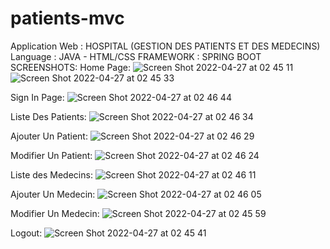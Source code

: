 # patients-mvc
Application Web : HOSPITAL (GESTION DES PATIENTS ET DES MEDECINS) 
Language : JAVA - HTML/CSS
FRAMEWORK : SPRING BOOT
SCREENSHOTS:
Home Page:
![Screen Shot 2022-04-27 at 02 45 11](https://user-images.githubusercontent.com/101005117/165430111-9749632e-e8a1-4a2f-b286-037b7cb2b582.png)
![Screen Shot 2022-04-27 at 02 45 33](https://user-images.githubusercontent.com/101005117/165430099-300ca231-3ce5-4ccf-8aeb-9f968737cd32.png)


Sign In Page:
![Screen Shot 2022-04-27 at 02 46 44](https://user-images.githubusercontent.com/101005117/165430068-13da7126-f2c2-4bdd-941a-596024a3d65a.png)

Liste Des Patients:
![Screen Shot 2022-04-27 at 02 46 34](https://user-images.githubusercontent.com/101005117/165430076-57fdbcd8-2ca5-47ed-9002-7ecc685d2071.png)

Ajouter Un Patient:
![Screen Shot 2022-04-27 at 02 46 29](https://user-images.githubusercontent.com/101005117/165430079-c983fc6b-d036-400c-b9c4-c0a9e30d67b8.png)

Modifier Un Patient:
![Screen Shot 2022-04-27 at 02 46 24](https://user-images.githubusercontent.com/101005117/165430081-c3d086bd-eea2-4e6e-9008-96acfc762b4b.png)

Liste des Medecins:
![Screen Shot 2022-04-27 at 02 46 11](https://user-images.githubusercontent.com/101005117/165430083-7337ec7d-04f8-45ef-be3e-c619bb154260.png)

Ajouter Un Medecin:
![Screen Shot 2022-04-27 at 02 46 05](https://user-images.githubusercontent.com/101005117/165430086-8e722f87-0fe0-4417-a62a-67923dcea492.png)

Modifier Un Medecin:
![Screen Shot 2022-04-27 at 02 45 59](https://user-images.githubusercontent.com/101005117/165430091-55d1177c-9788-4d02-b185-8c2ef9c7364c.png)

Logout:
![Screen Shot 2022-04-27 at 02 45 41](https://user-images.githubusercontent.com/101005117/165430097-c04cfb70-ec56-4dba-b44d-c28f81cbfe27.png)

